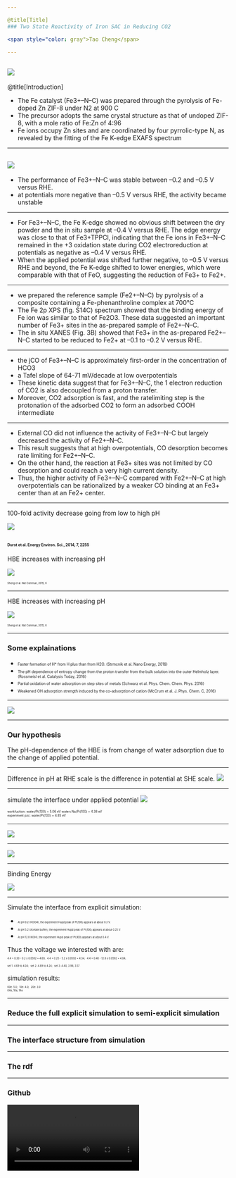```yaml
---

@title[Title]
### Two State Reactivity of Iron SAC in Reducing CO2

<span style="color: gray">Tao Cheng</span>

---
```

![](assets/sac-03.png)  
---

@title[Introduction]
- The Fe catalyst (Fe3+–N–C) was prepared through the pyrolysis of Fe-doped Zn ZIF-8 under N2 at 900 C
- The precursor adopts the same crystal structure as that of undoped ZIF-8, with a mole ratio of Fe:Zn of 4:96
- Fe ions occupy Zn sites and are coordinated by four pyrrolic-type N, as revealed by the fitting of the Fe K-edge EXAFS spectrum
---
![](assets/sac-01.png)  
---
- The performance of Fe3+–N–C was stable between –0.2 and –0.5 V versus RHE.
- at potentials more negative than –0.5 V versus RHE, the activity became unstable
---
- For Fe3+–N–C, the Fe K-edge showed no obvious shift between the dry powder and the in situ sample at –0.4 V versus RHE. The edge energy was close to that of Fe3+TPPCl, indicating that the Fe ions in Fe3+–N–C remained in the +3 oxidation state during CO2 electroreduction at potentials as negative as –0.4 V versus RHE.
- When the applied potential was shifted further negative, to –0.5 V versus RHE and beyond, the Fe K-edge shifted to lower energies, which were comparable with that of FeO, suggesting the reduction of Fe3+ to Fe2+.
---
- we prepared the reference sample (Fe2+–N–C) by pyrolysis of a composite containing a Fe-phenanthroline complex at 700°C
- The Fe 2p XPS (fig. S14C) spectrum showed that the binding energy of Fe ion was similar to that of Fe2O3.  These data suggested an important number of Fe3+ sites in the as-prepared sample of Fe2+–N–C.
- The in situ XANES (Fig. 3B) showed that Fe3+ in the as-prepared Fe2+–N–C started to be reduced to Fe2+ at –0.1 to –0.2 V versus RHE. 
---
- the jCO of Fe3+–N–C is approximately first-order in the concentration of HCO3
- a Tafel slope of 64-71 mV/decade at low overpotentials
- These kinetic data suggest that for Fe3+–N–C, the 1 electron reduction of CO2 is also decoupled from a proton transfer.
- Moreover, CO2 adsorption is fast, and the ratelimiting step is the protonation of the adsorbed CO2 to form an adsorbed COOH intermediate

---
- External CO did not influence the activity of Fe3+–N–C but largely
decreased the activity of Fe2+–N–C. 
- This result suggests that at high overpotentials, CO desorption becomes rate limiting for Fe2+–N–C.
- On the other hand, the reaction at Fe3+ sites was not limited by CO desorption and could reach a very high current
density. 
- Thus, the higher activity of Fe3+–N–C compared with Fe2+–N–C at high overpotentials can be rationalized by a weaker CO binding at an Fe3+ center than at an Fe2+ center.
---
100-fold activity decrease going from low to high pH

![](assets/f1.png)  

<span style="font-size: 0.4em">Durst et al. Energy Environ. Sci., 2014, 7, 2255</span>
---
HBE increases with increasing pH

![](assets/f3.png)  

<span style="font-size: 0.4em">Sheng et al.  Nat Commun, 2015, 6</span>

---
HBE increases with increasing pH

![](assets/f4.png)  

<span style="font-size: 0.4em">Sheng et al.  Nat Commun, 2015, 6</span>

---
### Some explainations
- <span style="font-size: 0.6em">Faster formation of H* from H plus than from H2O. (Strmcnik et al. Nano Energy, 2016) </span>
- <span style="font-size: 0.6em">The pH dependence of entropy change from the proton transfer from the bulk solution into the outer Helmholz layer. (Rossmeisl et al. Catalysis Today, 2016)</span>
- <span style="font-size: 0.6em">Partial oxidation of water adsorption on step sites of metals (Schwarz et al. Phys. Chem. Chem. Phys. 2016)</span>
- <span style="font-size: 0.6em">Weakened OH adsorption strength induced by the co-adsorption of cation (McCrum et al. J. Phys. Chem. C, 2016)</span>

---
![](assets/f8.png)

---
### Our hypothesis
The pH-dependence of the HBE is from change of water adsorption due to the change of applied potential.

---
Difference in pH at RHE scale is the difference in potential at SHE scale.
![](assets/f7.png)  

---
simulate the interface under applied potential
![](assets/f5.png)    

<span style="font-size: 0.5em"> workfuction: water/Pt(100) = 5.06 eV water+Na/Pt(100) = 4.38 eV </span>  
<span style="font-size: 0.5em"> experiment pzc: water/Pt(100) = 4.85 eV </span>

---
![](assets/f6.jpg)    

---
![](assets/f9.png)

---
Binding Energy 

![](assets/f10.png)


---
Simulate the interface from explicit simulation:  

- <span style="font-size: 0.4em">At pH 0.2 (HClO4), the experiment Hupd peak of Pt(100) appears at about 0.3 V.</span>  
- <span style="font-size: 0.4em">At pH 5.2 (Acetate buffer), the experiment Hupd peak of Pt(100) appears at about 0.25 V.</span>  
- <span style="font-size: 0.4em">At pH 12.8 (KOH), the experiment Hupd peak of Pt(100) appears at about 0.4 V.</span>  

Thus the voltage we interested with are:  
<span style="font-size: 0.4em"> 4.4 + 0.30 -  0.2 x 0.0592 = 4.69;</span>
<span style="font-size: 0.4em"> 4.4 + 0.25 -  5.2 x 0.0592 = 4.34;</span>
<span style="font-size: 0.4em"> 4.4 + 0.40 - 12.8 x 0.0592 = 4.04;</span>  
<span style="font-size: 0.4em">set 1: 4.69 to 4.04;</span>
<span style="font-size: 0.4em">set 2: 4.89 to 4.24;</span>
<span style="font-size: 0.4em">set 3: 4.40, 3.98, 3.57</span>

simulation results:  
<span style="font-size: 0.4em">00e: 5.0;</span>
<span style="font-size: 0.4em">10e: 4.0;</span>
<span style="font-size: 0.4em">20e: 3.0</span>  
<span style="font-size: 0.4em">04e, 10e, 14e</span>

---
### Reduce the full explicit simulation to semi-explicit simulation

---
### The interface structure from simulation

---
### The rdf 

---
### Github
![Video](http://127.0.0.1/wordpress/wp-content/uploads/2018/02/p2.mpg)
